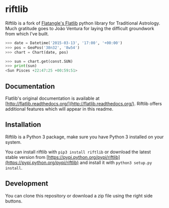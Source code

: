 # riftlib

Riftlib is a fork of [Flatangle's Flatlib](https://github.com/flatangle/flatlib) python library for Traditional Astrology. Much gratitude goes to João Ventura for laying the difficult groundwork from which I've built.

```python
>>> date = Datetime('2015-03-13', '17:00', '+00:00')
>>> pos = GeoPos('38n32', '8w54')
>>> chart = Chart(date, pos)

>>> sun = chart.get(const.SUN)
>>> print(sun)
<Sun Pisces +22:47:25 +00:59:51>
```

## Documentation

Flatlib's original documentation is available at [http://flatlib.readthedocs.org/](http://flatlib.readthedocs.org/). Riftlib offers additional features which will appear in this readme.


## Installation

Riftlib is a Python 3 package, make sure you have Python 3 installed on your system.

You can install riftlib with `pip3 install riftlib` or download the latest stable version from [https://pypi.python.org/pypi/riftlib](https://pypi.python.org/pypi/riftlib) and install it with `python3 setup.py install`.


## Development

You can clone this repository or download a zip file using the right side buttons.